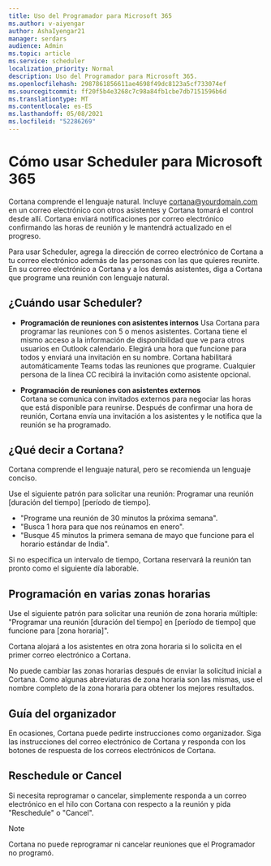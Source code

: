 ```yaml
---
title: Uso del Programador para Microsoft 365
ms.author: v-aiyengar
author: AshaIyengar21
manager: serdars
audience: Admin
ms.topic: article
ms.service: scheduler
localization_priority: Normal
description: Uso del Programador para Microsoft 365.
ms.openlocfilehash: 2987861856611ae4698f49dc8123a5cf733074ef
ms.sourcegitcommit: ff20f5b4e3268c7c98a84fb1cbe7db7151596b6d
ms.translationtype: MT
ms.contentlocale: es-ES
ms.lasthandoff: 05/08/2021
ms.locfileid: "52286269"
---
```

# <a name="how-to-use-scheduler-for-microsoft-365"></a>Cómo usar Scheduler para Microsoft 365

Cortana comprende el lenguaje natural. Incluye cortana@yourdomain.com en un correo electrónico con otros asistentes y Cortana tomará el control desde allí. Cortana enviará notificaciones por correo electrónico confirmando las horas de reunión y le mantendrá actualizado en el progreso.

Para usar Scheduler, agrega la dirección de correo electrónico de Cortana a tu correo electrónico además de las personas con las que quieres reunirte. En su correo electrónico a Cortana y a los demás asistentes, diga a Cortana que programe una reunión con lenguaje natural.  

## <a name="when-to-use-scheduler"></a>¿Cuándo usar Scheduler?

- **Programación de reuniones con asistentes internos** Usa Cortana para programar las reuniones con 5 o menos asistentes. Cortana tiene el mismo acceso a la información de disponibilidad que ve para otros usuarios en Outlook calendario. Elegirá una hora que funcione para todos y enviará una invitación en su nombre. Cortana habilitará automáticamente Teams todas las reuniones que programe. Cualquier persona de la línea CC recibirá la invitación como asistente opcional.  

- **Programación de reuniones con asistentes externos**  
Cortana se comunica con invitados externos para negociar las horas que está disponible para reunirse. Después de confirmar una hora de reunión, Cortana envía una invitación a los asistentes y le notifica que la reunión se ha programado.

## <a name="what-to-say-to-cortana"></a>¿Qué decir a Cortana?

Cortana comprende el lenguaje natural, pero se recomienda un lenguaje conciso. 

Use el siguiente patrón para solicitar una reunión: Programar una reunión [duración del tiempo] [período de tiempo].  

- "Programe una reunión de 30 minutos la próxima semana".  
- "Busca 1 hora para que nos reúnamos en enero". 
- "Busque 45 minutos la primera semana de mayo que funcione para el horario estándar de India". 

Si no especifica un intervalo de tiempo, Cortana reservará la reunión tan pronto como el siguiente día laborable.

## <a name="scheduling-across-multiple-time-zones"></a>Programación en varias zonas horarias

Use el siguiente patrón para solicitar una reunión de zona horaria múltiple: "Programar una reunión [duración del tiempo] en [período de tiempo] que funcione para [zona horaria]". 

Cortana alojará a los asistentes en otra zona horaria si lo solicita en el primer correo electrónico a Cortana.  

No puede cambiar las zonas horarias después de enviar la solicitud inicial a Cortana. Como algunas abreviaturas de zona horaria son las mismas, use el nombre completo de la zona horaria para obtener los mejores resultados.  

## <a name="organizer-guidance"></a>Guía del organizador

En ocasiones, Cortana puede pedirte instrucciones como organizador. Siga las instrucciones del correo electrónico de Cortana y responda con los botones de respuesta de los correos electrónicos de Cortana.

## <a name="reschedule-or-cancel"></a>Reschedule or Cancel

Si necesita reprogramar o cancelar, simplemente responda a un correo electrónico en el hilo con Cortana con respecto a la reunión y pida "Reschedule" o "Cancel". 

> [!NOTE]
> Cortana no puede reprogramar ni cancelar reuniones que el Programador no programó.  
